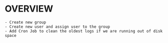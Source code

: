 # OVERVIEW
    - Create new group
    - Create new user and assign user to the group
    - Add Cron Job to clean the oldest logs if we are running out of disk space


